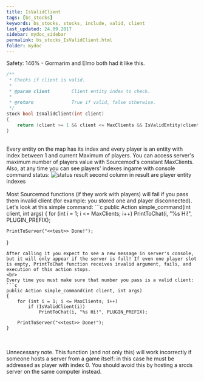```yaml
---
title: IsValidClient
tags: [bs_stocks]
keywords: bs_stocks, stocks, include, valid, client
last_updated: 24.09.2017
sidebar: mydoc_sidebar
permalink: bs_stocks_IsValidClient.html
folder: mydoc
---
```


Safety: 146% - Gormarim and Elmo both had it like this.

```c
/**
 * Checks if client is valid.
 *
 * @param client		Client entity index to check.
 *
 * @return				True if valid, false otherwise. 
 */
stock bool IsValidClient(int client)
{
	return (client >= 1 && client <= MaxClients && IsValidEntity(client) && IsClientInGame(client));
}
```

<br>
Every entity on the map has its index and every player is an entity with index between 1 and current Maximum of players. You can access server's maximum number of players value with Sourcemod's constant MaxClients. Also, at any time you can see players' indexes ingame with console command status:
<img class="img-responsive img-full" src="{{ site.baseurl }}/images/isvalidclient_indexes.png" alt="status result">
second column in result are player entity indexes
<br><br>
Most Sourcemod functions (if they work with players) will fail if you pass them invalid client (for example: you stored one and player disconnected). 
Let's look at this simple command:
```c
public Action simple_command(int client, int args)
{
	for (int i = 1; i <= MaxClients; i++)
		PrintToChat(i, "%s Hi!", PLUGIN_PREFIX);
	
	PrintToServer("<<test>> Done!");
}
```
After calling it you expect to see a new message in server's console, but it will only appear if the server is full! If even one player slot is empty, PrintToChat function receives invalid argument, fails, and execution of this action stops.
<br>
Every time you must make sure that number you pass is a valid client:
```c
public Action simple_command(int client, int args)
{
	for (int i = 1; i <= MaxClients; i++)
		if (IsValidClient(i))
			PrintToChat(i, "%s Hi!", PLUGIN_PREFIX);
	
	PrintToServer("<<test>> Done!");
}
```
<br><br>
Unnecessary note. This function (and not only this) will work incorrectly if someone hosts a server from a game itself: in this case he must be addressed as player with index 0. You should avoid this by hosting a srcds server on the same computer instead.